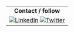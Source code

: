 | |
| :----------: |
| **Contact / follow** |
| [![LinkedIn](https://i.imgur.com/dIKtn3m.png)](https://www.linkedin.com/in/ahmet-ozfen/) [![Twitter](https://i.imgur.com/yI7WMJh.png)](https://twitter.com/aozfen)